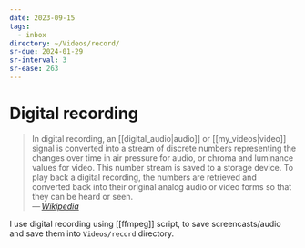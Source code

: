 ```yaml
---
date: 2023-09-15
tags:
  - inbox
directory: ~/Videos/record/
sr-due: 2024-01-29
sr-interval: 3
sr-ease: 263
---
```

# Digital recording

> In digital recording, an [[digital_audio|audio]] or [[my_videos|video]]
> signal is converted into a stream of discrete numbers representing the changes
> over time in air pressure for audio, or chroma and luminance values for video.
> This number stream is saved to a storage device. To play back a digital
> recording, the numbers are retrieved and converted back into their original
> analog audio or video forms so that they can be heard or seen.\
> — <cite>[Wikipedia](https://en.wikipedia.org/wiki/Digital_recording)</cite>

I use digital recording using [[ffmpeg]] script, to save screencasts/audio and
save them into `Videos/record` directory.
